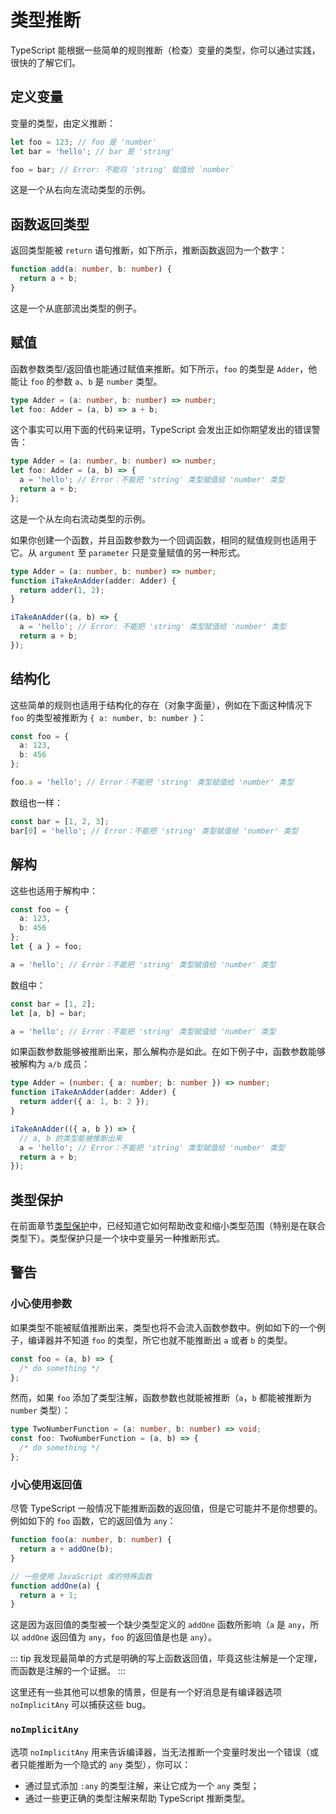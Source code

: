 # 类型推断

TypeScript 能根据一些简单的规则推断（检查）变量的类型，你可以通过实践，很快的了解它们。

## 定义变量

变量的类型，由定义推断：

```ts
let foo = 123; // foo 是 'number'
let bar = 'hello'; // bar 是 'string'

foo = bar; // Error: 不能将 'string' 赋值给 `number`
```

这是一个从右向左流动类型的示例。

## 函数返回类型

返回类型能被 `return` 语句推断，如下所示，推断函数返回为一个数字：

```ts
function add(a: number, b: number) {
  return a + b;
}
```

这是一个从底部流出类型的例子。

## 赋值

函数参数类型/返回值也能通过赋值来推断。如下所示，`foo` 的类型是 `Adder`，他能让 `foo` 的参数 `a`、`b` 是 `number` 类型。

```ts
type Adder = (a: number, b: number) => number;
let foo: Adder = (a, b) => a + b;
```

这个事实可以用下面的代码来证明，TypeScript 会发出正如你期望发出的错误警告：

```ts
type Adder = (a: number, b: number) => number;
let foo: Adder = (a, b) => {
  a = 'hello'; // Error：不能把 'string' 类型赋值给 'number' 类型
  return a + b;
};
```

这是一个从左向右流动类型的示例。

如果你创建一个函数，并且函数参数为一个回调函数，相同的赋值规则也适用于它。从 `argument` 至 `parameter` 只是变量赋值的另一种形式。

```ts
type Adder = (a: number, b: number) => number;
function iTakeAnAdder(adder: Adder) {
  return adder(1, 2);
}

iTakeAnAdder((a, b) => {
  a = 'hello'; // Error: 不能把 'string' 类型赋值给 'number' 类型
  return a + b;
});
```

## 结构化

这些简单的规则也适用于结构化的存在（对象字面量），例如在下面这种情况下 `foo` 的类型被推断为 `{ a: number, b: number }`：

```ts
const foo = {
  a: 123,
  b: 456
};

foo.a = 'hello'; // Error：不能把 'string' 类型赋值给 'number' 类型
```

数组也一样：

```ts
const bar = [1, 2, 3];
bar[0] = 'hello'; // Error：不能把 'string' 类型赋值给 'number' 类型
```

## 解构

这些也适用于解构中：

```ts
const foo = {
  a: 123,
  b: 456
};
let { a } = foo;

a = 'hello'; // Error：不能把 'string' 类型赋值给 'number' 类型
```

数组中：

```ts
const bar = [1, 2];
let [a, b] = bar;

a = 'hello'; // Error：不能把 'string' 类型赋值给 'number' 类型
```

如果函数参数能够被推断出来，那么解构亦是如此。在如下例子中，函数参数能够被解构为 `a/b` 成员：

```ts
type Adder = (number: { a: number; b: number }) => number;
function iTakeAnAdder(adder: Adder) {
  return adder({ a: 1, b: 2 });
}

iTakeAnAdder(({ a, b }) => {
  // a, b 的类型能被推断出来
  a = 'hello'; // Error：不能把 'string' 类型赋值给 'number' 类型
  return a + b;
});
```

## 类型保护

在前面章节[类型保护](./typeGuard.md)中，已经知道它如何帮助改变和缩小类型范围（特别是在联合类型下）。类型保护只是一个块中变量另一种推断形式。

## 警告

### 小心使用参数

如果类型不能被赋值推断出来，类型也将不会流入函数参数中。例如如下的一个例子，编译器并不知道 `foo` 的类型，所它也就不能推断出 `a` 或者 `b` 的类型。

```ts
const foo = (a, b) => {
  /* do something */
};
```

然而，如果 `foo` 添加了类型注解，函数参数也就能被推断（`a`，`b` 都能被推断为 `number` 类型）：

```ts
type TwoNumberFunction = (a: number, b: number) => void;
const foo: TwoNumberFunction = (a, b) => {
  /* do something */
};
```

### 小心使用返回值

尽管 TypeScript 一般情况下能推断函数的返回值，但是它可能并不是你想要的。例如如下的 `foo` 函数，它的返回值为 `any`：

```ts
function foo(a: number, b: number) {
  return a + addOne(b);
}

// 一些使用 JavaScript 库的特殊函数
function addOne(a) {
  return a + 1;
}
```

这是因为返回值的类型被一个缺少类型定义的 `addOne` 函数所影响（`a` 是 `any`，所以 `addOne` 返回值为 `any`，`foo` 的返回值是也是 `any`）。

::: tip
我发现最简单的方式是明确的写上函数返回值，毕竟这些注解是一个定理，而函数是注解的一个证据。
:::

这里还有一些其他可以想象的情景，但是有一个好消息是有编译器选项 `noImplicitAny` 可以捕获这些 bug。

### `noImplicitAny`

选项 `noImplicitAny` 用来告诉编译器，当无法推断一个变量时发出一个错误（或者只能推断为一个隐式的 `any` 类型），你可以：

- 通过显式添加 `:any` 的类型注解，来让它成为一个 `any` 类型；
- 通过一些更正确的类型注解来帮助 TypeScript 推断类型。
